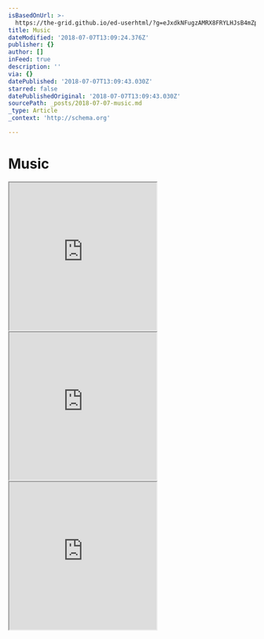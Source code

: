 ```yaml
---
isBasedOnUrl: >-
  https://the-grid.github.io/ed-userhtml/?g=eJxdkNFugzAMRX8FRYLHJsB4mZpW-xKUJW4TzWDkOEP7-wGttmlv9tW511c-pxu7Cao1BYlWtcbUqoqQ7lGs6o1RVfZMiGm-WzWTqg78nTgAPwSHSKtVrggt6L42A3urosiSX7VeT5nKHDxSCSdPk94ZYH0tjPaA6v5Na7ek_6Cw8x9Zvwxd35m2NY0nJLZ113vohm5o9ovjHmdvDjM0MQUYGdAJhKeUI63jFjbBLNkKl6dU8tb-d2VYKG_AH5OA-2E-Uy4Oj1ldzvrxscs332VwRQ
title: Music
dateModified: '2018-07-07T13:09:24.376Z'
publisher: {}
author: []
inFeed: true
description: ''
via: {}
datePublished: '2018-07-07T13:09:43.030Z'
starred: false
datePublishedOriginal: '2018-07-07T13:09:43.030Z'
sourcePath: _posts/2018-07-07-music.md
_type: Article
_context: 'http://schema.org'

---
```

# Music

<iframe src="https://the-grid.github.io/ed-userhtml/?g=eJxdkNFugzAMRX8FRYLHJsB4mZpW-xKUJW4TzWDkOEP7-wGttmlv9tW511c-pxu7Cao1BYlWtcbUqoqQ7lGs6o1RVfZMiGm-WzWTqg78nTgAPwSHSKtVrggt6L42A3urosiSX7VeT5nKHDxSCSdPk94ZYH0tjPaA6v5Na7ek_6Cw8x9Zvwxd35m2NY0nJLZ113vohm5o9ovjHmdvDjM0MQUYGdAJhKeUI63jFjbBLNkKl6dU8tb-d2VYKG_AH5OA-2E-Uy4Oj1ldzvrxscs332VwRQ" height="300" style=""></iframe>

<iframe src="https://the-grid.github.io/ed-userhtml/?g=eJxtkNFugzAMRX8FRYLHhsLow9R02pegLHGbSAYj2xna34_SatvD3uyrc32vfM5X9hNUa46anDm2bW2qBPmW1Jm-bU0lgQkxzzdnZjLVjn8QR-CH4BFpdcYXpQX912bg4ExSXeTV2vUgVOYYkEo8BJrsnQG2b4XR7VDdv1vrl_wfiFlU7OnYDcPppQmExK7u-gDd0A3NPXK8Y-7qUaBJOcLIgF4hPiVJtI7btQlmFadcnlKRrf7vyrDQlvTXpOB_mM8sxeM-m8vZPl52-Qa163FN" height="300" style=""></iframe>

<iframe src="https://the-grid.github.io/ed-userhtml/?g=eJxtkNFugzAMRX8FRYLHhsLY1Knp1C9BWeI2kQxGdjK0vy_QautD3-yrc32vfIwXtgMUc_QpGLWv61IVAeI1JKPaulaFOCbEOF6NGkkVG_5N7IHvgkWk2SibE01ofxcDO6NCSpN8aj3vhPLoHVL2O0eDXhlg_ZUZzQaV7VlrO8VXIEZJovdv7eGjO7xXjpDYlE3roOmarloz-5UzF4sCVYgeega0CfxDkkBzv5wbYExiEueHlGXp_78yTLREPZsS2D_mJ0q2uM3qdNT3n51uFJlxjA" height="300" style=""></iframe>